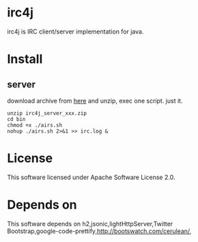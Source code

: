 irc4j
=====
irc4j is IRC client/server implementation for java.

# Install

## server
download archive from [here](https://github.com/ukiuni/irc4j/releases) and unzip, exec one script. just it.

```shell:
unzip irc4j_server_xxx.zip
cd bin
chmod +x ./airs.sh
nohup ./airs.sh 2>&1 >> irc.log &
```

# License
This software licensed under Apache Software License 2.0.

# Depends on
This software depends on h2,jsonic,lightHttpServer,Twitter Bootstrap,google-code-prettify,http://bootswatch.com/cerulean/,

